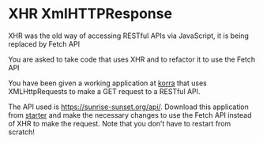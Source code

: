 # XHR XmlHTTPResponse 
XHR was the old way of accessing RESTful APIs via JavaScript, it is being replaced by Fetch API

You are asked to take code that uses XHR and to refactor it to use the Fetch API

You have been given a working application at [korra](https://korra.dawsoncollege.qc.ca/~tricia/js/09-xhr/sunriseset/) that uses XMLHttpRequests to make a GET request to a RESTful API.

The API used is https://sunrise-sunset.org/api/. 
Download this application from [starter](starter-good-api/) and make the necessary changes to use the Fetch API instead of XHR to make the request. 
Note that you don’t have to restart from scratch! 
